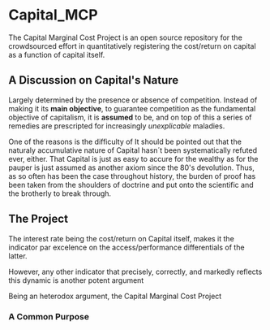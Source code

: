 # Capital_MCP
The Capital Marginal Cost Project is an open source repository for the crowdsourced effort in quantitatively registering the cost/return on capital as a function of capital itself.

## A Discussion on Capital's Nature



Largely determined by the presence or absence of competition. 
Instead of making it its **main objective**, to guarantee competition as the fundamental objective of capitalism, it is **assumed** to be, and on top of this a series of remedies are prescripted for increasingly *unexplicable* maladies.

One of the reasons is the difficulty of 
It should be pointed out that the naturaly accumulative nature of Capital hasn´t been systematically refuted ever, either. That Capital is just as easy to accure for the wealthy as for the pauper is just assumed as another axiom since the 80's devolution. Thus, as so often has been the case throughout history, the burden of proof has been taken from the shoulders of doctrine and put onto the scientific and the brotherly to break through. 

## The Project

The interest rate being the cost/return on Capital itself, makes it the indicator par excelence on the access/performance differentials of the latter. 

However, any other indicator that precisely, correctly, and markedly reflects this dynamic is another potent argument

Being an heterodox argument, the Capital Marginal Cost Project

### A Common Purpose
